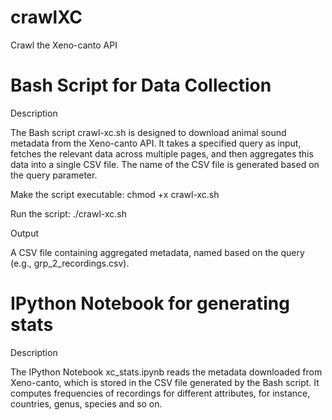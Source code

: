 # crawlXC
Crawl the Xeno-canto API 

# Bash Script for Data Collection

Description

The Bash script crawl-xc.sh is designed to download animal sound metadata from the Xeno-canto API. It takes a specified query as input, fetches the relevant data across multiple pages, and then aggregates this data into a single CSV file. The name of the CSV file is generated based on the query parameter.

Make the script executable:
chmod +x crawl-xc.sh

Run the script:
./crawl-xc.sh

Output

A CSV file containing aggregated metadata, named based on the query (e.g., grp_2_recordings.csv).

# IPython Notebook for generating stats

Description

The IPython Notebook xc_stats.ipynb reads the metadata downloaded from Xeno-canto, which is stored in the CSV file generated by the Bash script. It computes frequencies of recordings for different attributes, for instance, countries, genus, species and so on.  
